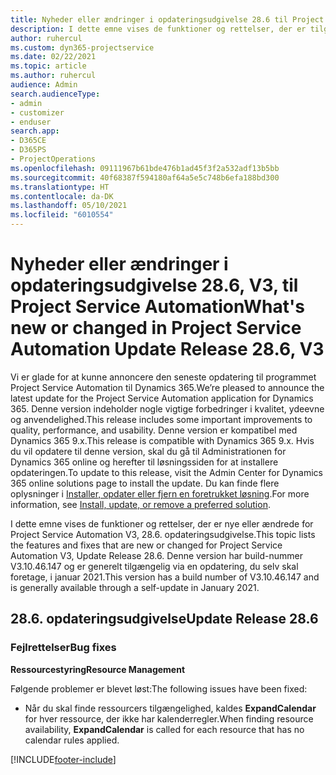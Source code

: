 ```yaml
---
title: Nyheder eller ændringer i opdateringsudgivelse 28.6 til Project Service Automation hotfix V3
description: I dette emne vises de funktioner og rettelser, der er tilgængelige i Project Service Automation, opdateringsudgivelse 28.6 hotfix, V3.
author: ruhercul
ms.custom: dyn365-projectservice
ms.date: 02/22/2021
ms.topic: article
ms.author: ruhercul
audience: Admin
search.audienceType:
- admin
- customizer
- enduser
search.app:
- D365CE
- D365PS
- ProjectOperations
ms.openlocfilehash: 09111967b61bde476b1ad45f3f2a532adf13b5bb
ms.sourcegitcommit: 40f68387f594180af64a5e5c748b6efa188bd300
ms.translationtype: HT
ms.contentlocale: da-DK
ms.lasthandoff: 05/10/2021
ms.locfileid: "6010554"
---
```

# <a name="whats-new-or-changed-in-project-service-automation-update-release-286-v3"></a><span data-ttu-id="8e9c5-103">Nyheder eller ændringer i opdateringsudgivelse 28.6, V3, til Project Service Automation</span><span class="sxs-lookup"><span data-stu-id="8e9c5-103">What's new or changed in Project Service Automation Update Release 28.6, V3</span></span>

<span data-ttu-id="8e9c5-104">Vi er glade for at kunne annoncere den seneste opdatering til programmet Project Service Automation til Dynamics 365.</span><span class="sxs-lookup"><span data-stu-id="8e9c5-104">We’re pleased to announce the latest update for the Project Service Automation application for Dynamics 365.</span></span> <span data-ttu-id="8e9c5-105">Denne version indeholder nogle vigtige forbedringer i kvalitet, ydeevne og anvendelighed.</span><span class="sxs-lookup"><span data-stu-id="8e9c5-105">This release includes some important improvements to quality, performance, and usability.</span></span> <span data-ttu-id="8e9c5-106">Denne version er kompatibel med Dynamics 365 9.x.</span><span class="sxs-lookup"><span data-stu-id="8e9c5-106">This release is compatible with Dynamics 365 9.x.</span></span> <span data-ttu-id="8e9c5-107">Hvis du vil opdatere til denne version, skal du gå til Administrationen for Dynamics 365 online og herefter til løsningssiden for at installere opdateringen.</span><span class="sxs-lookup"><span data-stu-id="8e9c5-107">To update to this release, visit the Admin Center for Dynamics 365 online solutions page to install the update.</span></span> <span data-ttu-id="8e9c5-108">Du kan finde flere oplysninger i [Installer, opdater eller fjern en foretrukket løsning](/power-platform/admin/install-remove-preferred-solution).</span><span class="sxs-lookup"><span data-stu-id="8e9c5-108">For more information, see [Install, update, or remove a preferred solution](/power-platform/admin/install-remove-preferred-solution).</span></span>

<span data-ttu-id="8e9c5-109">I dette emne vises de funktioner og rettelser, der er nye eller ændrede for Project Service Automation V3, 28.6. opdateringsudgivelse.</span><span class="sxs-lookup"><span data-stu-id="8e9c5-109">This topic lists the features and fixes that are new or changed for Project Service Automation V3, Update Release 28.6.</span></span> <span data-ttu-id="8e9c5-110">Denne version har build-nummer V3.10.46.147 og er generelt tilgængelig via en opdatering, du selv skal foretage, i januar 2021.</span><span class="sxs-lookup"><span data-stu-id="8e9c5-110">This version has a build number of V3.10.46.147 and is generally available through a self-update in January 2021.</span></span>

## <a name="update-release-286"></a><span data-ttu-id="8e9c5-111">28.6. opdateringsudgivelse</span><span class="sxs-lookup"><span data-stu-id="8e9c5-111">Update Release 28.6</span></span>

### <a name="bug-fixes"></a><span data-ttu-id="8e9c5-112">Fejlrettelser</span><span class="sxs-lookup"><span data-stu-id="8e9c5-112">Bug fixes</span></span>


<span data-ttu-id="8e9c5-113">**Ressourcestyring**</span><span class="sxs-lookup"><span data-stu-id="8e9c5-113">**Resource Management**</span></span>

<span data-ttu-id="8e9c5-114">Følgende problemer er blevet løst:</span><span class="sxs-lookup"><span data-stu-id="8e9c5-114">The following issues have been fixed:</span></span>

- <span data-ttu-id="8e9c5-115">Når du skal finde ressourcers tilgængelighed, kaldes **ExpandCalendar** for hver ressource, der ikke har kalenderregler.</span><span class="sxs-lookup"><span data-stu-id="8e9c5-115">When finding resource availability, **ExpandCalendar** is called for each resource that has no calendar rules applied.</span></span>


[!INCLUDE[footer-include](../includes/footer-banner.md)]